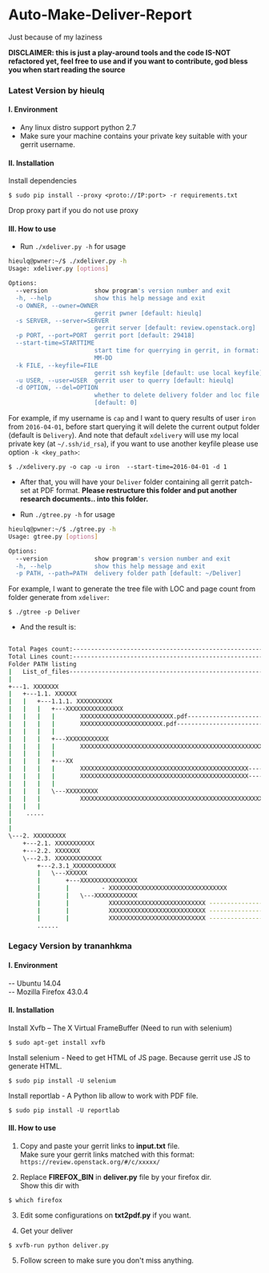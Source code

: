 # Auto-Make-Deliver-Report
Just because of my laziness

**DISCLAIMER: this is just a play-around tools and the code IS-NOT refactored yet, feel free to use and if you want to contribute, god bless you when start reading the source**


### Latest Version by hieulq
#### I. Environment
- Any linux distro support python 2.7
- Make sure your machine contains your private key suitable with your gerrit username.

#### II. Installation
Install dependencies

  `$ sudo pip install --proxy <proto://IP:port> -r requirements.txt`

Drop proxy part if you do not use proxy


#### III. How to use
- Run `./xdeliver.py -h` for usage

```bash
hieulq@pwner:~/$ ./xdeliver.py -h
Usage: xdeliver.py [options]

Options:
  --version             show program's version number and exit
  -h, --help            show this help message and exit
  -o OWNER, --owner=OWNER
                        gerrit pwner [default: hieulq]
  -s SERVER, --server=SERVER
                        gerrit server [default: review.openstack.org]
  -p PORT, --port=PORT  gerrit port [default: 29418]
  --start-time=STARTTIME
                        start time for querrying in gerrit, in format: YYYY-
                        MM-DD
  -k FILE, --keyfile=FILE
                        gerrit ssh keyfile [default: use local keyfile]
  -u USER, --user=USER  gerrit user to querry [default: hieulq]
  -d OPTION, --del=OPTION
                        whether to delete delivery folder and loc file
                        [default: 0]
```

For example, if my username is `cap` and I want to query results of user `iron` from `2016-04-01`, before start querying it will delete the current output folder (default is `Delivery`). And note that default `xdelivery` will use my local private key (at `~/.ssh/id_rsa`), if you want to use another keyfile please use option `-k <key_path>`:

   `$ ./xdelivery.py -o cap -u iron  --start-time=2016-04-01 -d 1`

- After that, you will have your `Deliver` folder containing all gerrit patch-set at PDF format. **Please restructure this folder and put another research documents.. into this folder.**

- Run `./gtree.py -h` for usage

```bash
hieulq@pwner:~/$ ./gtree.py -h
Usage: gtree.py [options]

Options:
  --version             show program's version number and exit
  -h, --help            show this help message and exit
  -p PATH, --path=PATH  delivery folder path [default: ~/Deliver]

```

For example, I want to generate the tree file with LOC and page count from folder generate from `xdeliver`:
   
   `$ ./gtree -p Deliver`

- And the result is:

```bash
                                                                                  [Page count (for documents)]       [Line count (for source code)]
Total Pages count:--------------------------------------------------------------------------435 pages
Total Lines count:-------------------------------------------------------------------------------------------------21594 insertion(+), 10609 deletions(-)
Folder PATH listing
|   List_of_files---------------------------------------------------------------------------38
|   
+---1. XXXXXXX
|   +---1.1. XXXXXX
|   |   +---1.1.1. XXXXXXXXXX
|   |   |   +---XXXXXXXXXXXXXXXX
|   |   |   |       XXXXXXXXXXXXXXXXXXXXXXXXXX.pdf------------------------------------------16
|   |   |   |       XXXXXXXXXXXXXXXXXXXXXXX.pdf---------------------------------------------20
|   |   |   |       
|   |   |   +---XXXXXXXXXXXX
|   |   |   |       XXXXXXXXXXXXXXXXXXXXXXXXXXXXXXXXXXXXXXXXXXXXXXXXXXXXXXXXXXXXXX----------1
|   |   |   |       
|   |   |   +---XX
|   |   |   |       XXXXXXXXXXXXXXXXXXXXXXXXXXXXXXXXXXXXXXXXXXXXXXX-------------------------21
|   |   |   |       XXXXXXXXXXXXXXXXXXXXXXXXXXXXXXXXXXXXXXXXXXXXXXX-------------------------20
|   |   |   |       
|   |   |   \---XXXXXXXXX
|   |   |           XXXXXXXXXXXXXXXXXXXXXXXXXXXXXXXXXXXXXXXXXXXXXXXXXXXX--------------------15
|   |   |  
|    .....
|
|       
\---2. XXXXXXXXX
    +---2.1. XXXXXXXXXXX
    +---2.2. XXXXXXX
    \---2.3. XXXXXXXXXXXXX
        +---2.3.1_XXXXXXXXXXXX
        |   \---XXXXXX
        |       +---XXXXXXXXXXXXXXXX
        |       |         - XXXXXXXXXXXXXXXXXXXXXXXXXXXXXXXXX
        |       |   \---XXXXXXXXXXXX
        |       |           XXXXXXXXXXXXXXXXXXXXXXXXXXX ------------------------------------------------------------58 insertions(+), 28 deletions(-)
        |       |           XXXXXXXXXXXXXXXXXXXXXXXXXXX ------------------------------------------------------------57 insertions(+), 28 deletions(-)
        |       |           XXXXXXXXXXXXXXXXXXXXXXXXXXX ------------------------------------------------------------62 insertions(+), 28 deletions(-)
        ......
```

### Legacy Version by trananhkma
#### I. Environment
-- Ubuntu 14.04 <br>
-- Mozilla Firefox 43.0.4

#### II. Installation
Install Xvfb – The X Virtual FrameBuffer (Need to run with selenium)

  `$ sudo apt-get install xvfb`

Install selenium - Need to get HTML of JS page. Because gerrit use JS to generate HTML.

  `$ sudo pip install -U selenium`

Install reportlab - A Python lib allow to work with PDF file.

  `$ sudo pip install -U reportlab`


#### III. How to use
1. Copy and paste your gerrit links to <b>input.txt</b> file. <br>
Make sure your gerrit links matched with this format:
  `https://review.openstack.org/#/c/xxxxx/`

2. Replace <b>FIREFOX_BIN</b> in <b>deliver.py</b> file by your firefox dir. <br>
Show this dir with

  `$ which firefox`

3. Edit some configurations on <b>txt2pdf.py</b> if you want.

4. Get your deliver

  `$ xvfb-run python deliver.py`

5. Follow screen to make sure you don't miss anything.
